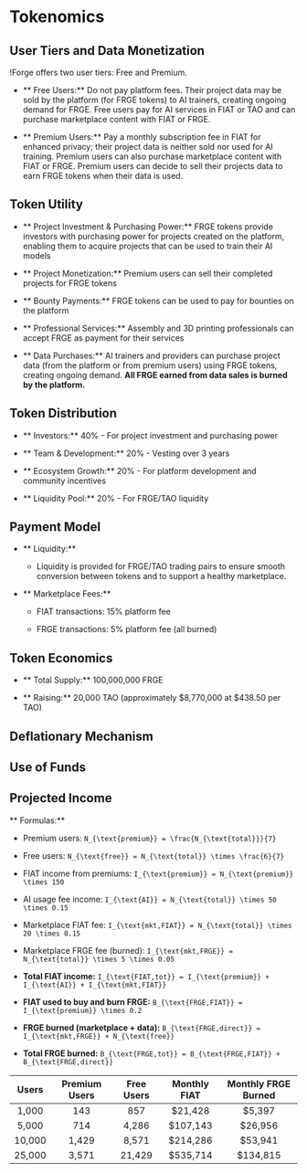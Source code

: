 # Tokenomics

##  User Tiers and Data Monetization

!Forge offers two user tiers: Free and Premium.

  - ** Free Users:** Do not pay platform fees. Their project data may be sold by the platform (for FRGE tokens) to AI trainers, creating ongoing demand for FRGE. Free users pay for AI services in FIAT or TAO and can purchase marketplace content with FIAT or FRGE.

  - ** Premium Users:** Pay a monthly subscription fee in FIAT for enhanced privacy; their project data is neither sold nor used for AI training. Premium users can also purchase marketplace content with FIAT or FRGE. Premium users can decide to sell their projects data to earn FRGE tokens when their data is used.

##  Token Utility

  - ** Project Investment & Purchasing Power:** FRGE tokens provide investors with purchasing power for projects created on the platform, enabling them to acquire projects that can be used to train their AI models

  - ** Project Monetization:** Premium users can sell their completed projects for FRGE tokens

  - ** Bounty Payments:** FRGE tokens can be used to pay for bounties on the platform

  - ** Professional Services:** Assembly and 3D printing professionals can accept FRGE as payment for their services

  - ** Data Purchases:** AI trainers and providers can purchase project data (from the platform or from premium users) using FRGE tokens, creating ongoing demand. **All FRGE earned from data sales is burned by the platform.**

##  Token Distribution

  - ** Investors:** 40% - For project investment and purchasing power

  - ** Team & Development:** 20% - Vesting over 3 years

  - ** Ecosystem Growth:** 20% - For platform development and community incentives

  - ** Liquidity Pool:** 20% - For FRGE/TAO liquidity

##  Payment Model

  - ** Liquidity:**

      - Liquidity is provided for FRGE/TAO trading pairs to ensure smooth conversion between tokens and to support a healthy marketplace.

  - ** Marketplace Fees:**

      - FIAT transactions: 15% platform fee

      - FRGE transactions: 5% platform fee (all burned)

##  Token Economics

  - ** Total Supply:** 100,000,000 FRGE

  - ** Raising:** 20,000 TAO (approximately $8,770,000 at $438.50 per TAO)

##  Deflationary Mechanism

##  Use of Funds

##  Projected Income

** Formulas:**

  - Premium users: `N_{\text{premium}} = \frac{N_{\text{total}}}{7}`

  - Free users: `N_{\text{free}} = N_{\text{total}} \times \frac{6}{7}`

  - FIAT income from premiums: `I_{\text{premium}} = N_{\text{premium}} \times 150`

  - AI usage fee income: `I_{\text{AI}} = N_{\text{total}} \times 50 \times 0.15`

  - Marketplace FIAT fee: `I_{\text{mkt,FIAT}} = N_{\text{total}} \times 20 \times 0.15`

  - Marketplace FRGE fee (burned): `I_{\text{mkt,FRGE}} = N_{\text{total}} \times 5 \times 0.05`

  - **Total FIAT income:** `I_{\text{FIAT,tot}} = I_{\text{premium}} + I_{\text{AI}} + I_{\text{mkt,FIAT}}`

  - **FIAT used to buy and burn FRGE:** `B_{\text{FRGE,FIAT}} = I_{\text{premium}} \times 0.2`

  - **FRGE burned (marketplace + data):** `B_{\text{FRGE,direct}} = I_{\text{mkt,FRGE}} + N_{\text{free}}`

  - **Total FRGE burned:** `B_{\text{FRGE,tot}} = B_{\text{FRGE,FIAT}} + B_{\text{FRGE,direct}}`

| **Users** | **Premium Users** | **Free Users** | **Monthly FIAT** | **Monthly FRGE Burned** |
| :-------: | :---------------: | :------------: | :--------------: | :---------------------: |
|   1,000   |        143        |      857       |     $21,428      |         $5,397          |
|   5,000   |        714        |     4,286      |     $107,143     |         $26,956         |
|  10,000   |       1,429       |     8,571      |     $214,286     |         $53,941         |
|  25,000   |       3,571       |     21,429     |     $535,714     |        $134,815         |

